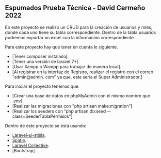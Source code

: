 

## Espumados Prueba Técnica - David Cermeño 2022

En este proyecto se realizó un CRUD para la creación de usuarios y roles, donde cada uno tiene su tabla correspondiente. Dentro de la tabla usuarios podremos exportar un excel con la información correspondiente.

Para este proyecto hay que tener en cuenta lo siguiente.
- [Tener composer instalado].
- [Tener una versión de laravel 7+].
- [Usar Xampp o Wampp para trabajar de manera local].
- [Al registrar en la interfaz de Registro, realizar el registro con el correo 
  "admin@admin.   com" ya que, este sería el Super Administrador.]

Para iniciar el proyecto tenemos que:
- [Crear una base de datos en phpMyAdmin con el mismo nombre que .env].
- [Realizar las migraciones con "php artisan make:migration"]
- [Realizar los seeders con "php artisan db:seed --class=SeederTablaPermisos"].

Dentro de este proyecto se está usando:
- [Laravel-ui-stisla](https://infyom.com/open-source/laravelgenerator/docs/introduction).
- [Spatie](https://spatie.be/docs/laravel-permission/v5/introduction).
- [Laravel Collective](https://laravelcollective.com/docs/6.x/html).
- [Bootstrap].


